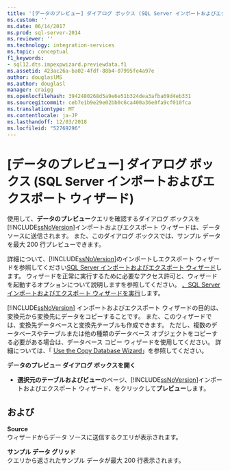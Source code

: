 ```yaml
---
title: '[データのプレビュー] ダイアログ ボックス (SQL Server インポートおよびエクスポート ウィザード) | Microsoft Docs'
ms.custom: ''
ms.date: 06/14/2017
ms.prod: sql-server-2014
ms.reviewer: ''
ms.technology: integration-services
ms.topic: conceptual
f1_keywords:
- sql12.dts.impexpwizard.previewdata.f1
ms.assetid: 423ac26a-ba02-4fdf-88b4-07995fe4a97e
author: douglaslMS
ms.author: douglasl
manager: craigg
ms.openlocfilehash: 3942480268d5a9e6e51b324dea3afba69d4eb331
ms.sourcegitcommit: ceb7e1b9e29e02bb0c6ca400a36e0fa9cf010fca
ms.translationtype: MT
ms.contentlocale: ja-JP
ms.lasthandoff: 12/03/2018
ms.locfileid: "52769296"
---
```

# <a name="preview-data-dialog-box-sql-server-import-and-export-wizard"></a>[データのプレビュー] ダイアログ ボックス (SQL Server インポートおよびエクスポート ウィザード)
  使用して、**データのプレビュー**クエリを確認するダイアログ ボックスを[!INCLUDE[ssNoVersion](../../includes/ssnoversion-md.md)]インポートおよびエクスポート ウィザードは、データ ソースに送信されます。 また、このダイアログ ボックスでは、サンプル データを最大 200 行プレビューできます。  
  
 詳細について、[!INCLUDE[ssNoVersion](../../includes/ssnoversion-md.md)]のインポートしエクスポート ウィザードを参照してください[SQL Server インポートおよびエクスポート ウィザード](import-and-export-data-with-the-sql-server-import-and-export-wizard.md)します。 ウィザードを正常に実行するために必要なアクセス許可と、ウィザードを起動するオプションについて説明しますを参照してください。 [、SQL Server インポートおよびエクスポート ウィザードを実行](start-the-sql-server-import-and-export-wizard.md)します。  
  
 [!INCLUDE[ssNoVersion](../../includes/ssnoversion-md.md)] インポートおよびエクスポート ウィザードの目的は、変換元から変換先にデータをコピーすることです。 また、このウィザードでは、変換先データベースと変換先テーブルも作成できます。 ただし、複数のデータベースやテーブルまたは他の種類のデータベース オブジェクトをコピーする必要がある場合は、データベース コピー ウィザードを使用してください。 詳細については、「 [Use the Copy Database Wizard](../../relational-databases/databases/use-the-copy-database-wizard.md)」を参照してください。  
  
 **データのプレビュー ダイアログ ボックスを開く**  
  
-   **選択元のテーブルおよびビュー**のページ、[!INCLUDE[ssNoVersion](../../includes/ssnoversion-md.md)]インポートおよびエクスポート ウィザード、をクリックして**プレビュー**します。  
  
## <a name="options"></a>および  
 **Source**  
 ウィザードからデータ ソースに送信するクエリが表示されます。  
  
 **サンプル データ グリッド**  
 クエリから返されたサンプル データが最大 200 行表示されます。  
  
  
